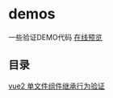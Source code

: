 # demos
一些验证DEMO代码
[在线预览](https://yilihjy.github.io/demos/)

## 目录
[vue2 单文件组件继承行为验证](./vue_2_extend_demo/)